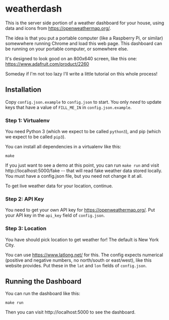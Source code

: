 # weatherdash

This is the server side portion of a weather dashboard for your house, using
data and icons from <https://openweathermap.org/>.

The idea is that you put a portable computer (like a Raspberry Pi, or similar)
somewwhere running Chrome and load this web page. This dashboard can be running
on your portable computer, or somewhere else.

It's designed to look good on an 800x640 screen, like this one:
<https://www.adafruit.com/product/2260>

Someday if I'm not too lazy I'll write a little tutorial on this whole process!

## Installation

Copy `config.json.example` to `config.json` to start. You only _need_ to update
keys that have a value of `FILL_ME_IN` in `config.json.example`.

### Step 1: Virtualenv

You need Python 3 (which we expect to be called `python3`), and pip (which we
expect to be called `pip3`).

You can install all dependencies in a virtualenv like this:
```
make
```

If you just want to see a demo at this point, you can run `make run` and visit
http://localhost:5000/fake -- that will read fake weather data stored locally.
You must have a config.json file, but you need not change it at all.

To get live weather data for your location, continue.

### Step 2: API Key

You need to get your own API key for <https://openweathermap.org/>. 
Put your API key in the `api_key` field of `config.json`.

### Step 3: Location

You have should pick location to get weather for! The default is New York City.

You can use <https://www.latlong.net/> for this. The config expects numerical
(positive and negative numbers, no north/south or east/west), like this website
provides. Put these in the `lat` and `lon` fields of `config.json`.

## Running the Dashboard

You can run the dashboard like this:
```
make run
```

Then you can visit http://localhost:5000 to see the dashboard.
